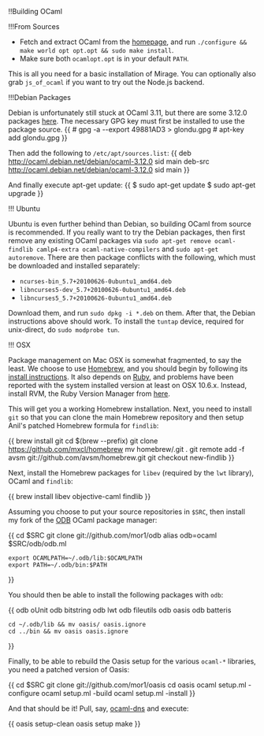 !!Building OCaml

!!!From Sources

* Fetch and extract OCaml from the [homepage](http://caml.inria.fr/download.en.html), and run `./configure && make world opt opt.opt && sudo make install`.
* Make sure both `ocamlopt.opt` is in your default `PATH`.

This is all you need for a basic installation of Mirage. You can optionally also grab `js_of_ocaml` if you want to try out the Node.js backend.

!!!Debian Packages

Debian is unfortunately still stuck at OCaml 3.11, but there are some 3.12.0 packages [here](http://ocaml.debian.net/debian/ocaml-3.12.0/).
The necessary GPG key must first be installed to use the package source.
{{
    # gpg -a --export 49881AD3 > glondu.gpg
    # apt-key add glondu.gpg
}}

Then add the following to `/etc/apt/sources.list`:
{{
    deb     http://ocaml.debian.net/debian/ocaml-3.12.0 sid main
    deb-src http://ocaml.debian.net/debian/ocaml-3.12.0 sid main
}}

And finally execute apt-get update:
{{
    $ sudo apt-get update
    $ sudo apt-get upgrade
}}

!!! Ubuntu

Ubuntu is even further behind than Debian, so building OCaml from source is recommended.
If you really want to try the Debian packages, then first remove any existing OCaml packages via `sudo apt-get remove ocaml-findlib camlp4-extra ocaml-native-compilers` and `sudo apt-get autoremove`.
There are then package conflicts with the following, which must be downloaded and installed separately:

* `ncurses-bin_5.7+20100626-0ubuntu1_amd64.deb`
* `libncurses5-dev_5.7+20100626-0ubuntu1_amd64.deb`
* `libncurses5_5.7+20100626-0ubuntu1_amd64.deb`

Download them, and run `sudo dpkg -i *.deb` on them. After that, the Debian instructions above should work.
To install the `tuntap` device, required for unix-direct, do `sudo modprobe tun`.

!!! OSX

Package management on Mac OSX is somewhat fragmented, to say the least. We
choose to use [Homebrew](http://mxcl.github.com/homebrew/), and you should
begin by following its
[install instructions](https://github.com/mxcl/homebrew/wiki/installation). It
also depends on [Ruby](http://www.ruby-lang.org/), and problems have been
reported with the system installed version at least on OSX 10.6.x. Instead,
install RVM, the Ruby Version Manager from
[here](https://rvm.beginrescueend.com/).

This will get you a working Homebrew installation. Next, you need to install
`git` so that you can clone the main Homebrew repository and then setup Anil's
patched Homebrew formula for `findlib`:

{{
    brew install git
    cd $(brew --prefix)
    git clone https://github.com/mxcl/homebrew
    mv homebrew/.git .
    git remote add -f avsm git://github.com/avsm/homebrew.git
    git checkout new-findlib
}}

Next, install the Homebrew packages for `libev` (required by the `lwt`
library), OCaml and `findlib`:

{{
    brew install libev objective-caml findlib
}}

Assuming you choose to put your source repositories in `$SRC`, then install my
fork of the [ODB](https://github.com/thelema/odb) OCaml package manager:

{{
    cd $SRC
    git clone git://github.com/mor1/odb
    alias odb=ocaml $SRC/odb/odb.ml
    
    export OCAMLPATH=~/.odb/lib:$OCAMLPATH
    export PATH=~/.odb/bin:$PATH
}}

You should then be able to install the following packages with `odb`:

{{
    odb oUnit
    odb bitstring
    odb lwt
    odb fileutils
    odb oasis
    odb batteris

    cd ~/.odb/lib && mv oasis/ oasis.ignore
    cd ../bin && mv oasis oasis.ignore
}}

Finally, to be able to rebuild the Oasis setup for the various `ocaml-*`
libraries, you need a patched version of Oasis:

{{
    cd $SRC
    git clone git://github.com/mor1/oasis
    cd oasis
    ocaml setup.ml -configure
    ocaml setup.ml -build
    ocaml setup.ml -install
}}

And that should be it! Pull, say,
[ocaml-dns](https://github.com/mor1/ocaml-dns) and execute:

{{
    oasis setup-clean
    oasis setup
    make
}}
